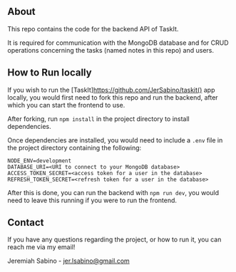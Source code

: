 ## About

This repo contains the code for the backend API of TaskIt. 

It is required for communication with the MongoDB database and for CRUD operations concerning the tasks (named notes in this repo) and users.

## How to Run locally

If you wish to run the [TaskIt]https://github.com/JerSabino/taskit() app locally, you would first need to fork this repo and run the backend, after which you can start the frontend to use.

After forking, run `npm install` in the project directory to install dependencies.

Once dependencies are installed, you would need to include a `.env` file in the project directory containing the following:

```
NODE_ENV=development
DATABASE_URI=<URI to connect to your MongoDB database>
ACCESS_TOKEN_SECRET=<access token for a user in the database>
REFRESH_TOKEN_SECRET=<refresh token for a user in the database>
```
After this is done, you can run the backend with `npm run dev`, you would need to leave this running if you were to run the frontend.

## Contact

If you have any questions regarding the project, or how to run it, you can reach me via my email!

Jeremiah Sabino - jer.lsabino@gmail.com